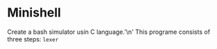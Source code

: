 # Minishell

Create a bash simulator usin C language.'\n'
This programe consists of three steps:
`lexer`

